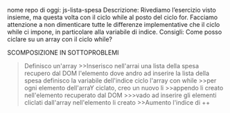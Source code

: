 nome repo di oggi: js-lista-spesa
Descrizione: Rivediamo l’esercizio visto insieme, ma questa volta con il ciclo while al posto del ciclo for. Facciamo attenzione a non dimenticare tutte le differenze implementative che il ciclo while ci impone, in particolare alla variabile di indice.
Consigli: Come posso ciclare su un array con il ciclo while?

SCOMPOSIZIONE IN SOTTOPROBLEMI
>Definisco un'array 
    >>Inserisco nell'arrai una lista della spesa
>recupero dal DOM l'elemento dove andro ad inserire la lista della spesa 
>definisco la variabile dell'indice 
>ciclo l'array con while 
    >>per ogni elemento dell'arraY ciclato, creo un nuovo li
    >>appendo li creato nell'elemento recuperato dal DOM
        >>>vado ad inserire gli elementi cliclati dall'array nell'elemento li creato
    >>Aumento l'indice di ++

